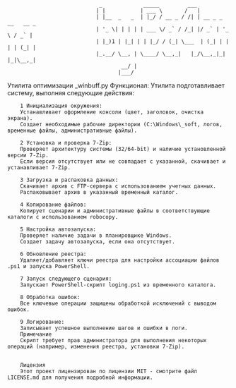                                  _             _____         ___                    
                                | |           | ___ \       /   |                   
                                | |__  _   _  | |_/ / __ _ / /| | __ _ _ __   __ _  
                                | '_ \| | | | | ___ \/ _` / /_| |/ _` | '_ \ / _` | 
                                | |_)1 | |_| | | |_/ / (_| \___  | (_| | | | | (_| | 
                                |_.__/ \__, | \____/ \__,_|   |_/\__,_|_| |_|\__,_| 
                                        __/ |                                       
                                       |___/                                
Утилита оптимизации _winbuff.py
Функционал:
        Утилита подготавливает систему, выполняя следующие действия:

        1 Инициализация окружения:
        Устанавливает оформление консоли (цвет, заголовок, очистка экрана).
        Создает необходимые рабочие директории (C:\Windows\_soft, логов, временные файлы, административные файлы).

        2 Установка и проверка 7-Zip:
        Проверяет архитектуру системы (32/64-bit) и наличие установленной версии 7-Zip.
        Если версия отсутствует или не совпадает с указанной, скачивает и устанавливает 7-Zip.

        3 Загрузка и распаковка данных:
        Скачивает архив с FTP-сервера с использованием учетных данных.
        Распаковывает архив в указанный временный каталог.

        4 Копирование файлов:
        Копирует сценарии и административные файлы в соответствующие каталоги с использованием robocopy.

        5 Настройка автозапуска:
        Проверяет наличие задачи в планировщике Windows.
        Создает задачу автозапуска, если она отсутствует.

        6 Обновление реестра:
        Удаляет/добавляет ключи реестра для настройки ассоциации файлов .ps1 и запуска PowerShell.

        7 Запуск следующего сценария:
        Запускает PowerShell-скрипт loging.ps1 из временного каталога.

        8 Обработка ошибок:
        Все ключевые операции защищены обработкой исключений с выводом ошибок.

        9 Логирование:
        Записывает успешное выполнение шагов и ошибки в логи.
        Примечание
        Скрипт требует прав администратора для выполнения некоторых операций (например, изменения реестра, установки 7-Zip).


        Лицензия
        Этот проект лицензирован по лицензии MIT - смотрите файл LICENSE.md для получения подробной информации.
